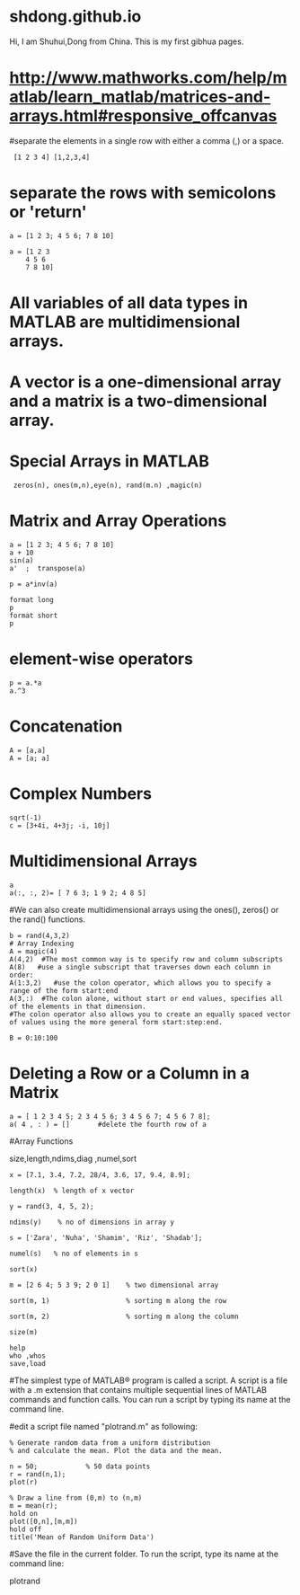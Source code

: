 # shdong.github.io
Hi, I am Shuhui,Dong from China. This is my first gibhua pages.

# http://www.mathworks.com/help/matlab/learn_matlab/matrices-and-arrays.html#responsive_offcanvas

 #separate the elements in a single row with either a comma (,) or a space.

 ```
  [1 2 3 4] [1,2,3,4]
```

  # separate the rows with semicolons or 'return'

  ```
  a = [1 2 3; 4 5 6; 7 8 10]

  a = [1 2 3
      4 5 6
      7 8 10]
  ```

 # All variables of all data types in MATLAB are multidimensional arrays. 
 # A vector is a one-dimensional array and a matrix is a two-dimensional array.
 # Special Arrays in MATLAB
```
 zeros(n), ones(m,n),eye(n), rand(m.n) ,magic(n)
```
# Matrix and Array Operations
```
a = [1 2 3; 4 5 6; 7 8 10]
a + 10
sin(a)
a'  ;  transpose(a)

p = a*inv(a)

format long
p
format short
p
```
# element-wise operators
```
p = a.*a
a.^3
```

# Concatenation
```
A = [a,a]
A = [a; a]
```

# Complex Numbers
```
sqrt(-1)
c = [3+4i, 4+3j; -i, 10j]
```

# Multidimensional Arrays

```
a
a(:, :, 2)= [ 7 6 3; 1 9 2; 4 8 5]
```

#We can also create multidimensional arrays using the ones(), zeros() or the rand() functions.
```
b = rand(4,3,2)
# Array Indexing
A = magic(4)
A(4,2)  #The most common way is to specify row and column subscripts
A(8)   #use a single subscript that traverses down each column in order:
A(1:3,2)   #use the colon operator, which allows you to specify a range of the form start:end
A(3,:)  #The colon alone, without start or end values, specifies all of the elements in that dimension. 
#The colon operator also allows you to create an equally spaced vector of values using the more general form start:step:end.

B = 0:10:100
```


# Deleting a Row or a Column in a Matrix
```
a = [ 1 2 3 4 5; 2 3 4 5 6; 3 4 5 6 7; 4 5 6 7 8];
a( 4 , : ) = []       #delete the fourth row of a 
```

#Array Functions

size,length,ndims,diag ,numel,sort
```
x = [7.1, 3.4, 7.2, 28/4, 3.6, 17, 9.4, 8.9];

length(x)  % length of x vector

y = rand(3, 4, 5, 2);

ndims(y)    % no of dimensions in array y

s = ['Zara', 'Nuha', 'Shamim', 'Riz', 'Shadab'];

numel(s)   % no of elements in s
```

```
sort(x)

m = [2 6 4; 5 3 9; 2 0 1]    % two dimensional array

sort(m, 1)                   % sorting m along the row

sort(m, 2)                   % sorting m along the column

size(m)  
```
```
help
who ,whos
save,load
```


#The simplest type of MATLAB® program is called a script. A script is a file with a .m extension that contains multiple sequential lines of MATLAB commands and function calls. You can run a script by typing its name at the command line.


#edit a script file named "plotrand.m" as following:

```
% Generate random data from a uniform distribution
% and calculate the mean. Plot the data and the mean.
 
n = 50;            % 50 data points
r = rand(n,1);
plot(r)
 
% Draw a line from (0,m) to (n,m)
m = mean(r);
hold on
plot([0,n],[m,m])
hold off
title('Mean of Random Uniform Data')
```

#Save the file in the current folder. To run the script, type its name at the command line:

plotrand